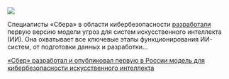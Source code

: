 <!--2025-04-21 13:57:13-->
<div class="yb">
  <div class="rss habr"><img src="https://habrastorage.org/getpro/habr/upload_files/194/9d2/c66/1949d2c66499559e809af090ee4bc06d.jpg" /><p>Специалисты «Сбера» в области кибербезопасности <a href="https://www.sberbank.ru/ru/person/kibrary/experts/model-ugroz-kiberbezopasnosti-ai" rel="noopener noreferrer nofollow">разработали </a>первую версию модели угроз для систем искусственного интеллекта (ИИ). Она охватывает все ключевые этапы функционирования ИИ-систем, от подготовки данных и разработки... <p class="titl"><a href="https://habr.com/ru/news/902882/?utm_source=habrahabr&utm_medium=rss&utm_campaign=902882">«Сбер» разработал и опубликовал первую в России модель для кибербезопасности искусственного интеллекта</a></p></div>
</div>
